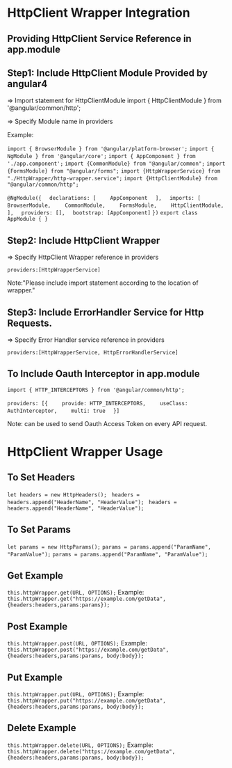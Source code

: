 # HttpClient Wrapper Integration

## Providing HttpClient Service Reference in app.module

## Step1: Include HttpClient Module Provided by angular4

=> Import statement for HttpClientModule
import { HttpClientModule } from '@angular/common/http';

=> Specify Module name in providers

Example:

`import { BrowserModule } from '@angular/platform-browser';`
`import { NgModule } from '@angular/core';`
`import { AppComponent } from './app.component';`
`import {CommonModule} from "@angular/common";`
`import {FormsModule} from "@angular/forms";`
`import {HttpWrapperService} from "./HttpWrapper/http-wrapper.service";`
`import {HttpClientModule} from "@angular/common/http";`

`@NgModule({`
`  declarations: [`
`    AppComponent`
`  ],`
`  imports: [`
`    BrowserModule,`
`    CommonModule,`
`    FormsModule,`
`    HttpClientModule,`
`  ],`
`  providers: [],`
`  bootstrap: [AppComponent]`
`})`
`export class AppModule { }`

## Step2: Include HttpClient Wrapper

=> Specify HttpClient Wrapper reference in providers

`providers:[HttpWrapperService]`

Note:"Please include import statement according to the location of wrapper."

## Step3: Include ErrorHandler Service for Http Requests.

=> Specify Error Handler service reference in providers

`providers:[HttpWrapperService, HttpErrorHandlerService]`

## To Include Oauth Interceptor in app.module
`import { HTTP_INTERCEPTORS } from '@angular/common/http';`

`providers: [{`
`    provide: HTTP_INTERCEPTORS,`
`    useClass: AuthInterceptor,`
`    multi: true`
`  }]`

Note: can be used to send Oauth Access Token on every API request.

# HttpClient Wrapper Usage

## To Set Headers

`let headers = new HttpHeaders();`
` headers = headers.append("HeaderName", "HeaderValue");`
` headers = headers.append("HeaderName", "HeaderValue");`

## To Set Params

`let params = new HttpParams();`
`params = params.append("ParamName", "ParamValue");`
`params = params.append("ParamName", "ParamValue");`

## Get Example

`this.httpWrapper.get(URL, OPTIONS);`
Example:
`this.httpWrapper.get("https://example.com/getData", {headers:headers,params:params});`

## Post Example

`this.httpWrapper.post(URL, OPTIONS);`
Example:
`this.httpWrapper.post("https://example.com/getData", {headers:headers,params:params, body:body});`

## Put Example

`this.httpWrapper.put(URL, OPTIONS);`
Example:
`this.httpWrapper.put("https://example.com/getData", {headers:headers,params:params, body:body});`

## Delete Example

`this.httpWrapper.delete(URL, OPTIONS);`
Example:
`this.httpWrapper.delete("https://example.com/getData", {headers:headers,params:params, body:body});`
